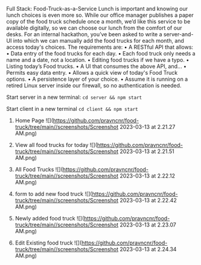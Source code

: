Full Stack: Food-Truck-as-a-Service
Lunch is important and knowing our lunch choices is even more so. While our office manager publishes a paper copy of the food truck schedule once a month, we’d like this service to be available digitally, so we can choose our lunch from the comfort of our desks. For an internal hackathon, you’ve been asked to write a server-and-UI into which we can manually add the food trucks for each month, and access today's choices. The requirements are:
•	A RESTful API that allows:
•	Data entry of the food trucks for each day.
•	Each food truck only needs a name and a date, not a location.
•	Editing food trucks if we have a typo.
•	Listing today’s Food trucks.
•	A UI that consumes the above API, and...
•	Permits easy data entry.
•	Allows a quick view of today's Food Truck options.
•	A persistence layer of your choice.
•	Assume it is running on a retired Linux server inside our firewall, so no authentication is needed.

Start server in  a new terminal:
`cd server && npm start`

Start client in a new terminal
`cd client && npm start`

1. Home Page
   ![](https://github.com/pravncnr/food-truck/tree/main//screenshots/Screenshot 2023-03-13 at 2.21.27 AM.png)

2. View all food trucks for today
   ![](https://github.com/pravncnr/food-truck/tree/main//screenshots/Screenshot 2023-03-13 at 2.21.51 AM.png)

3. All Food Trucks
   ![](https://github.com/pravncnr/food-truck/tree/main//screenshots/Screenshot 2023-03-13 at 2.22.12 AM.png)

4. form to add new food truck
   ![](https://github.com/pravncnr/food-truck/tree/main//screenshots/Screenshot 2023-03-13 at 2.22.42 AM.png)

5. Newly added food truck
   ![](https://github.com/pravncnr/food-truck/tree/main//screenshots/Screenshot 2023-03-13 at 2.23.07 AM.png)

6. Edit Existing food truck
   ![](https://github.com/pravncnr/food-truck/tree/main//screenshots/Screenshot 2023-03-13 at 2.24.34 AM.png)

